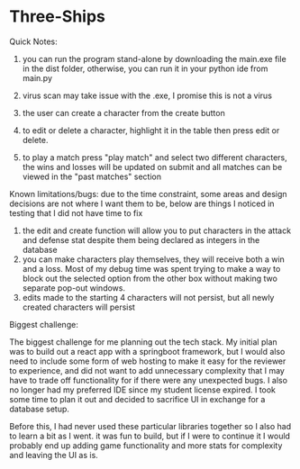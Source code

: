 # Three-Ships

Quick Notes:

1. you can run the program stand-alone by downloading the main.exe file in the dist folder, otherwise, you can run it in your python ide from main.py
2. virus scan may take issue with the .exe, I promise this is not a virus

3. the user can create a character from the create button
4. to edit or delete a character, highlight it in the table then press edit or delete.
5. to play a match press "play match" and select two different characters, the wins and losses will be updated on submit and all matches can be viewed in the "past matches" section

Known limitations/bugs:
due to the time constraint, some areas and design decisions are  not where I want them to be, below are things I noticed in testing that I did not have time to fix
1. the edit and create function will allow you to put characters in the attack and defense stat despite them being declared as integers in the database
2. you can make characters play themselves, they will receive both a win and a loss. Most of my debug time was spent trying to make a way to block out the selected option from the other box without making two separate pop-out windows.
3. edits made to the starting 4 characters will not persist, but all newly created characters will persist

Biggest challenge:

The biggest challenge for me planning out the tech stack. My initial plan was to build out a react app with a springboot framework, but I would also need to include some form of web hosting to make it easy for the reviewer to experience, and did not want to add unnecessary complexity that I may have to trade off functionality for if there were any unexpected bugs. I also no longer had my preferred IDE since my student license expired. I took some time to plan it out and decided to sacrifice UI in exchange for a database setup. 

Before this, I had never used these particular libraries together so I also had to learn a bit as I went. it was fun to build, but if I were to continue it I would probably end up adding game functionality and more stats for complexity and leaving the UI as is.
